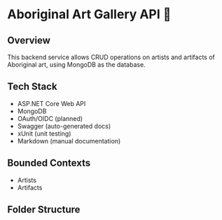 # Aboriginal Art Gallery API 🎨

## Overview
This backend service allows CRUD operations on artists and artifacts of Aboriginal art, using MongoDB as the database.

## Tech Stack
- ASP.NET Core Web API
- MongoDB
- OAuth/OIDC (planned)
- Swagger (auto-generated docs)
- xUnit (unit testing)
- Markdown (manual documentation)

## Bounded Contexts
- Artists
- Artifacts

## Folder Structure
